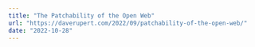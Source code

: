 ```yaml
---
title: "The Patchability of the Open Web"
url: "https://daverupert.com/2022/09/patchability-of-the-open-web/"
date: "2022-10-28"
---
```

